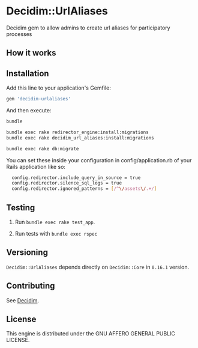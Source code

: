 # Decidim::UrlAliases
Decidim gem to allow admins to create url aliases for participatory processes

## How it works

## Installation

Add this line to your application's Gemfile:

```ruby
gem 'decidim-urlaliases'
```

And then execute:

```bash
bundle
```

```bash
bundle exec rake redirector_engine:install:migrations
bundle exec rake decidim_url_aliases:install:migrations

bundle exec rake db:migrate
```

You can set these inside your configuration in config/application.rb of your Rails application like so:
```bash
  config.redirector.include_query_in_source = true
  config.redirector.silence_sql_logs = true
  config.redirector.ignored_patterns = [/^\/assets\/.+/]
```
## Testing

1. Run `bundle exec rake test_app`.

2. Run tests with `bundle exec rspec`

## Versioning

`Decidim::UrlAliases` depends directly on `Decidim::Core` in `0.16.1` version.

## Contributing

See [Decidim](https://github.com/decidim/decidim).

## License

This engine is distributed under the GNU AFFERO GENERAL PUBLIC LICENSE.
